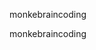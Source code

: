 monkebraincoding

monkebraincoding
<!---
monkebraincoding/monkebraincoding is a ✨ special ✨ repository because its `README.md` (this file) appears on your GitHub profile.
You can click the Preview link to take a look at your changes.
--->
